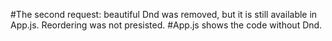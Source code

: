#The second request: beautiful Dnd was removed, but it is still available in App.js. Reordering was not presisted.
#App.js shows the code without Dnd.
